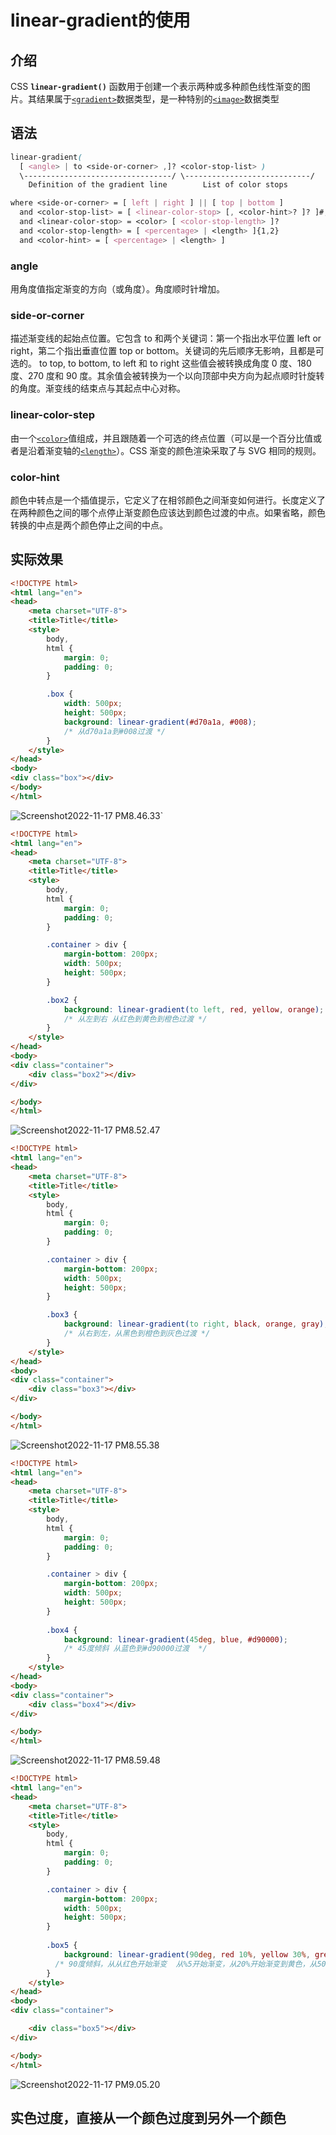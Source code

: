 # linear-gradient的使用

## 介绍

CSS **`linear-gradient()`** 函数用于创建一个表示两种或多种颜色线性渐变的图片。其结果属于[`<gradient>`](https://developer.mozilla.org/zh-CN/docs/Web/CSS/gradient)数据类型，是一种特别的[`<image>`](https://developer.mozilla.org/zh-CN/docs/Web/CSS/image)数据类型

## 语法

```css
linear-gradient(
  [ <angle> | to <side-or-corner> ,]? <color-stop-list> )
  \---------------------------------/ \----------------------------/
    Definition of the gradient line        List of color stops

where <side-or-corner> = [ left | right ] || [ top | bottom ]
  and <color-stop-list> = [ <linear-color-stop> [, <color-hint>? ]? ]#, <linear-color-stop>
  and <linear-color-stop> = <color> [ <color-stop-length> ]?
  and <color-stop-length> = [ <percentage> | <length> ]{1,2}
  and <color-hint> = [ <percentage> | <length> ]
```

### angle

用角度值指定渐变的方向（或角度）。角度顺时针增加。

### side-or-corner

描述渐变线的起始点位置。它包含 to 和两个关键词：第一个指出水平位置 left or right，第二个指出垂直位置 top or bottom。关键词的先后顺序无影响，且都是可选的。 to top, to bottom, to left 和 to right 这些值会被转换成角度 0 度、180 度、270 度和 90 度。其余值会被转换为一个以向顶部中央方向为起点顺时针旋转的角度。渐变线的结束点与其起点中心对称。

### linear-color-step

由一个[`<color>`](https://developer.mozilla.org/zh-CN/docs/Web/CSS/color_value)值组成，并且跟随着一个可选的终点位置（可以是一个百分比值或者是沿着渐变轴的[`<length>`](https://developer.mozilla.org/zh-CN/docs/Web/CSS/length)）。CSS 渐变的颜色渲染采取了与 SVG 相同的规则。

### color-hint

颜色中转点是一个插值提示，它定义了在相邻颜色之间渐变如何进行。长度定义了在两种颜色之间的哪个点停止渐变颜色应该达到颜色过渡的中点。如果省略，颜色转换的中点是两个颜色停止之间的中点。

## 实际效果

```html
<!DOCTYPE html>
<html lang="en">
<head>
    <meta charset="UTF-8">
    <title>Title</title>
    <style>
        body,
        html {
            margin: 0;
            padding: 0;
        }

        .box {
            width: 500px;
            height: 500px;
            background: linear-gradient(#d70a1a, #008);
          	/* 从d70a1a到#008过渡 */
        }
    </style>
</head>
<body>
<div class="box"></div>
</body>
</html>

```

![Screenshot2022-11-17 PM8.46.33](https://golanage.oss-cn-beijing.aliyuncs.com/css_demo/Screenshot2022-11-17%20PM8.46.33.png)`

```html
<!DOCTYPE html>
<html lang="en">
<head>
    <meta charset="UTF-8">
    <title>Title</title>
    <style>
        body,
        html {
            margin: 0;
            padding: 0;
        }

        .container > div {
            margin-bottom: 200px;
            width: 500px;
            height: 500px;
        }

        .box2 {
            background: linear-gradient(to left, red, yellow, orange);
          	/* 从左到右 从红色到黄色到橙色过渡 */
        }
    </style>
</head>
<body>
<div class="container">
    <div class="box2"></div>
</div>

</body>
</html>

```

![Screenshot2022-11-17 PM8.52.47](https://golanage.oss-cn-beijing.aliyuncs.com/css_demo/Screenshot2022-11-17%20PM8.52.47.png)

```html
<!DOCTYPE html>
<html lang="en">
<head>
    <meta charset="UTF-8">
    <title>Title</title>
    <style>
        body,
        html {
            margin: 0;
            padding: 0;
        }

        .container > div {
            margin-bottom: 200px;
            width: 500px;
            height: 500px;
        }

        .box3 {
            background: linear-gradient(to right, black, orange, gray);
            /* 从右到左，从黑色到橙色到灰色过渡 */
        }
    </style>
</head>
<body>
<div class="container">
    <div class="box3"></div>
</div>

</body>
</html>

```

![Screenshot2022-11-17 PM8.55.38](https://golanage.oss-cn-beijing.aliyuncs.com/css_demo/Screenshot2022-11-17%20PM8.55.38.png)

```html
<!DOCTYPE html>
<html lang="en">
<head>
    <meta charset="UTF-8">
    <title>Title</title>
    <style>
        body,
        html {
            margin: 0;
            padding: 0;
        }

        .container > div {
            margin-bottom: 200px;
            width: 500px;
            height: 500px;
        }
      
        .box4 {
            background: linear-gradient(45deg, blue, #d90000);
            /* 45度倾斜 从蓝色到#d90000过渡  */
        }
    </style>
</head>
<body>
<div class="container">
    <div class="box4"></div>
</div>

</body>
</html>

```

![Screenshot2022-11-17 PM8.59.48](https://golanage.oss-cn-beijing.aliyuncs.com/css_demo/Screenshot2022-11-17%20PM8.59.48.png)

```html
<!DOCTYPE html>
<html lang="en">
<head>
    <meta charset="UTF-8">
    <title>Title</title>
    <style>
        body,
        html {
            margin: 0;
            padding: 0;
        }

        .container > div {
            margin-bottom: 200px;
            width: 500px;
            height: 500px;
        }
      
        .box5 {
            background: linear-gradient(90deg, red 10%, yellow 30%, green 50%, blue 80%);
          /* 90度倾斜，从从红色开始渐变  从%5开始渐变，从20%开始渐变到黄色，从50开始渐变绿色，从80开始渐变蓝色 */
        }
    </style>
</head>
<body>
<div class="container">

    <div class="box5"></div>
</div>

</body>
</html>

```



![Screenshot2022-11-17 PM9.05.20](https://golanage.oss-cn-beijing.aliyuncs.com/css_demo/Screenshot2022-11-17%20PM9.05.20.png)



## 实色过度，直接从一个颜色过度到另外一个颜色
